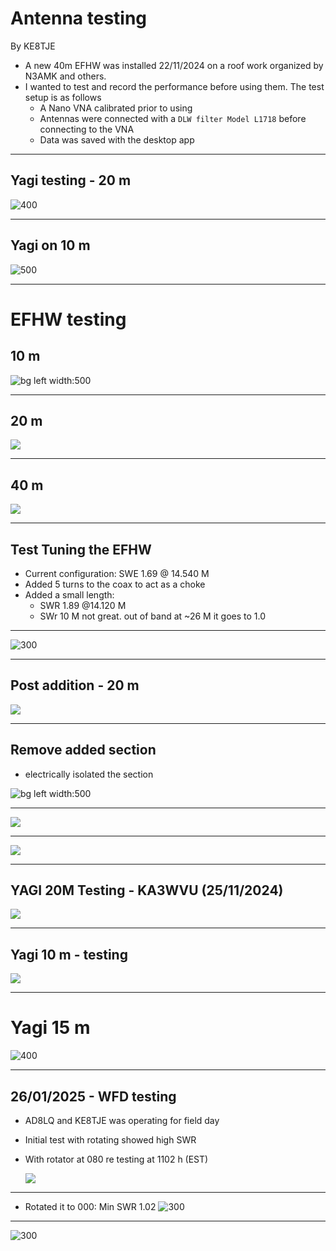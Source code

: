 
# Antenna testing
By KE8TJE

- A new 40m EFHW was installed 22/11/2024 on a roof work organized by N3AMK and others.
- I wanted to test and record the performance before using them. The test setup is as follows
	- A Nano VNA calibrated prior to using
	- Antennas were connected with a `DLW filter Model L1718` before connecting to the VNA
	- Data was saved with the desktop app
---
## Yagi testing - 20 m

![400](res/Pasted%20image%2020241124112103.png)

---
## Yagi on 10 m

![500](res/Pasted%20image%2020241124112148.png)

---
# EFHW testing

## 10 m

![bg left width:500](res/Pasted%20image%2020241124112343.png)

---

## 20 m

![](res/Pasted%20image%2020241124112408.png)

---
## 40 m

![](res/Pasted%20image%2020241124112436.png)

---

## Test Tuning the EFHW

- Current configuration: SWE 1.69 @ 14.540 M
- Added 5 turns to the coax to act as a choke
- Added a small length: 
	- SWR 1.89 @14.120 M
	- SWr 10 M not great. out of band at ~26 M it goes to 1.0
---
![300](res/Pasted%20image%2020241124123103.png)

---
## Post addition - 20 m
![](res/Pasted%20image%2020241124123154.png)

---

## Remove added section

- electrically isolated the section

![bg left width:500](res/Pasted%20image%2020241124123604.png)

---
![](res/Pasted%20image%2020241124124028.png)

---

![](res/Pasted%20image%2020241124124234.png)

---
## YAGI 20M Testing - KA3WVU (25/11/2024)

![](res/yagi20m_KA3WVU%201.png)

---
## Yagi 10 m - testing 

![](res/yagi10m_KA3WVU.png)

---
# Yagi 15 m

![400](res/yagi15m_KA3WVU.png)

---
## 26/01/2025 - WFD testing

- AD8LQ and KE8TJE was operating for field day
- Initial test with rotating showed high SWR
- With rotator at 080 re testing at 1102 h (EST)
  
	![](res/Pasted%20image%2020250126110255.png)

---
- Rotated it to 000: Min SWR 1.02
  ![300](res/Pasted%20image%2020250126110539.png)
---

![300](res/Pasted%20image%2020250126110719.png)